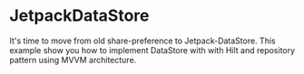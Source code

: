 # JetpackDataStore
It's time to move from old share-preference to Jetpack-DataStore.
This example show you how to implement DataStore with with Hilt and repository pattern using MVVM architecture.
